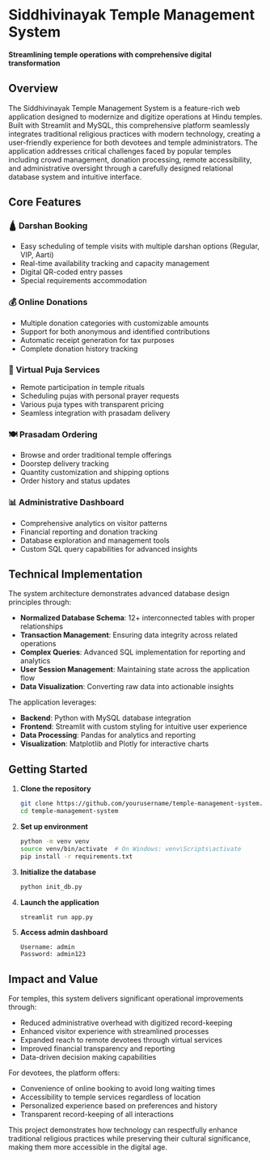 # Siddhivinayak Temple Management System

**Streamlining temple operations with comprehensive digital transformation**

## Overview
The Siddhivinayak Temple Management System is a feature-rich web application designed to modernize and digitize operations at Hindu temples. Built with Streamlit and MySQL, this comprehensive platform seamlessly integrates traditional religious practices with modern technology, creating a user-friendly experience for both devotees and temple administrators. The application addresses critical challenges faced by popular temples including crowd management, donation processing, remote accessibility, and administrative oversight through a carefully designed relational database system and intuitive interface.

## Core Features

### 🛕 Darshan Booking
- Easy scheduling of temple visits with multiple darshan options (Regular, VIP, Aarti)
- Real-time availability tracking and capacity management
- Digital QR-coded entry passes
- Special requirements accommodation

### 💰 Online Donations
- Multiple donation categories with customizable amounts
- Support for both anonymous and identified contributions
- Automatic receipt generation for tax purposes
- Complete donation history tracking

### 🙏 Virtual Puja Services
- Remote participation in temple rituals
- Scheduling pujas with personal prayer requests
- Various puja types with transparent pricing
- Seamless integration with prasadam delivery

### 🍽️ Prasadam Ordering
- Browse and order traditional temple offerings
- Doorstep delivery tracking
- Quantity customization and shipping options
- Order history and status updates

### 📊 Administrative Dashboard
- Comprehensive analytics on visitor patterns
- Financial reporting and donation tracking
- Database exploration and management tools
- Custom SQL query capabilities for advanced insights

## Technical Implementation

The system architecture demonstrates advanced database design principles through:

- **Normalized Database Schema**: 12+ interconnected tables with proper relationships
- **Transaction Management**: Ensuring data integrity across related operations
- **Complex Queries**: Advanced SQL implementation for reporting and analytics
- **User Session Management**: Maintaining state across the application flow
- **Data Visualization**: Converting raw data into actionable insights

The application leverages:
- **Backend**: Python with MySQL database integration
- **Frontend**: Streamlit with custom styling for intuitive user experience
- **Data Processing**: Pandas for analytics and reporting
- **Visualization**: Matplotlib and Plotly for interactive charts

## Getting Started

1. **Clone the repository**
   ```bash
   git clone https://github.com/yourusername/temple-management-system.git
   cd temple-management-system
   ```

2. **Set up environment**
   ```bash
   python -m venv venv
   source venv/bin/activate  # On Windows: venv\Scripts\activate
   pip install -r requirements.txt
   ```

3. **Initialize the database**
   ```bash
   python init_db.py
   ```

4. **Launch the application**
   ```bash
   streamlit run app.py
   ```

5. **Access admin dashboard**
   ```
   Username: admin
   Password: admin123
   ```

## Impact and Value

For temples, this system delivers significant operational improvements through:
- Reduced administrative overhead with digitized record-keeping
- Enhanced visitor experience with streamlined processes
- Expanded reach to remote devotees through virtual services
- Improved financial transparency and reporting
- Data-driven decision making capabilities

For devotees, the platform offers:
- Convenience of online booking to avoid long waiting times
- Accessibility to temple services regardless of location
- Personalized experience based on preferences and history
- Transparent record-keeping of all interactions

This project demonstrates how technology can respectfully enhance traditional religious practices while preserving their cultural significance, making them more accessible in the digital age.
